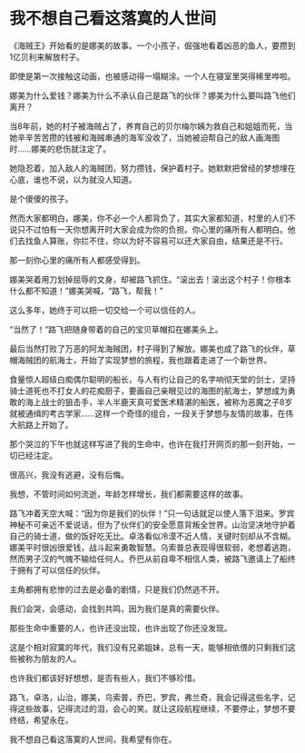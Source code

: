 # 我不想自己看这落寞的人世间

《海贼王》开始看的是娜美的故事。一个小孩子，倔强地看着凶恶的鱼人，要攒到1亿贝利来解放村子。 

即使是第一次接触这动画，也被感动得一塌糊涂。一个人在寝室里哭得稀里哗啦。 

娜美为什么爱钱？娜美为什么不承认自己是路飞的伙伴？娜美为什么要叫路飞他们离开？ 

当8年前，她的村子被海贼占了，养育自己的贝尔梅尔姨为救自己和姐姐而死，当她辛辛苦苦攒的钱被和海贼串通的海军没收了，当她被迫帮自己的敌人画海图时……娜美的悲伤就注定了。 

她隐忍着，加入敌人的海贼团，努力攒钱，保护着村子。她默默把曾经的梦想埋在心底，谁也不说，以为就没人知道。 

是个傻傻的孩子。 

然而大家都明白，娜美，你不必一个人都背负了，其实大家都知道，村里的人们不说只不过怕有一天你想离开时大家会成为你的负担。你心里的痛所有人都明白。他们去找鱼人算账，你拦不住，你以为好不容易可以还大家自由，结果还是不行。 

那一刻你心里的痛所有人都感受得到。 

娜美哭着用刀划掉屈辱的文身，却被路飞抓住。“滚出去！滚出这个村子！你根本什么都不知道！”娜美哭喊，“路飞，帮我！” 

这么多年，她终于可以把一切交给一个可以信任的人。 

“当然了！”路飞把随身带着的自己的宝贝草帽扣在娜美头上。 

最后当然打败了万恶的阿龙海贼团，村子得到了解放。娜美也成了路飞的伙伴，草帽海贼团的航海士，开始了实现梦想的旅程，我也跟着走进了一个新世界。 

食量惊人超级白痴偶尔聪明的船长，与人有约让自己的名字响彻天堂的剑士，坚持骑士道死也不打女人的花痴厨子，要画自己亲眼见过的海图的航海士，梦想成为勇敢的海上战士的狙击手，半人半鹿天真可爱医术精湛的船医，被称为恶魔之子8岁就被通缉的考古学家……这样一个奇怪的组合，一段关于梦想与友情的故事，在伟大航路上开始了。 

那个哭泣的下午也就这样写进了我的生命中，也许在我打开网页的那一刻开始，一切已经注定。 

很高兴，我没有逃避，没有后悔。 

我想，不管时间如何流逝，年龄怎样增长，我们都需要这样的故事。 

路飞冲着天空大喊：“因为你是我们的伙伴！”只一句话就足以使人落下泪来。罗宾神秘不可亲近不爱说话，但为了伙伴们的安全愿意背叛全世界。山治坚决地守护着自己的骑士道，做的饭好吃无比。卓洛看似冷漠不近人情，关键时刻却从不含糊。娜美平时很凶很爱钱，战斗起来勇敢智慧。乌索普总表现得很软弱，老想着逃跑，然而男子汉的气魄不输给任何人。乔巴从前自卑不相信人类，被路飞邀请上了船终于拥有了可以信任的伙伴。 

主角都拥有悲惨的过去是必备的剧情，只是我们仍然逃不开。 

我们会哭，会感动，会找到共鸣，因为我们是真的需要伙伴。 

那些生命中重要的人，也许还没出现，也许出现了你还没发现。 

这是个相对寂寞的年代，我们没有兄弟姐妹，总有一天，能够相依偎的只剩我们这些被称为朋友的人。 

也许我们都该好好想想，是否有些人，我们不够珍惜。 

路飞，卓洛，山治，娜美，乌索普，乔巴，罗宾，弗兰奇，我会记得这些名字，记得这些故事，记得流过的泪，会心的笑。就让这段航程继续，不要停止，梦想不要终结，希望永在。 

我不想自己看这落寞的人世间，我希望有你在。